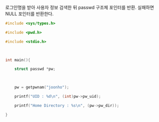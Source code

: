 로그인명을 받아 사용자 정보 검색한 뒤 passwd 구조체 포인터를 반환.
실패하면 NULL 포인터를 반환한다.

~~~c
#include <sys/types.h>

#include <pwd.h>

#include <stdio.h>

  

int main(){

    struct passwd *pw;

  

    pw = getpwnam("joonho");

    printf("UID : %d\n", (int)pw->pw_uid);

    printf("Home Directory : %s\n", (pw->pw_dir));    

}
~~~